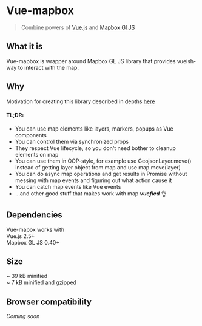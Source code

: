 # Vue-mapbox

> Combine powers of [Vue.js](https://vuejs.org/) and [Mapbox Gl JS](https://mapbox.com/mapbox-gl-js)

## What it is

Vue-mapbox is wrapper around Mapbox GL JS library that provides vueish-way to interact with the map.

## Why
Motivation for creating this library described in depths [here](motivation.md)

#### TL;DR:
 - You can use map elements like layers, markers, popups as Vue components
 - You can control them via synchronized props
 - They respect Vue lifecycle, so you don't need bother to cleanup elements on map
 - You can use them in OOP-style, for example use GeojsonLayer.move() instead of getting layer object from map and use map.move(layer)
 - You can do async map operations and get results in Promise without messing with map events and figuring out what action cause it
 - You can catch map events like Vue events
 - ...and other good stuff that makes work with map _**vuefied**_ 👌

## Dependencies
Vue-mapox works with  
Vue.js 2.5+  
 Mapbox GL JS 0.40+  
 
## Size
 ~ 39 kB minified  
 ~ 7 kB minified and gzipped
 
## Browser compatibility
_Coming soon_
